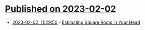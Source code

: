 # [Published on 2023-02-02](index.md)

* [2023-02-02, 11:29:50](https://news.ycombinator.com/item?id=34625148) - [Estimating Square Roots in Your Head](https://gregorygundersen.com/blog/2023/02/01/estimating-square-roots/)
